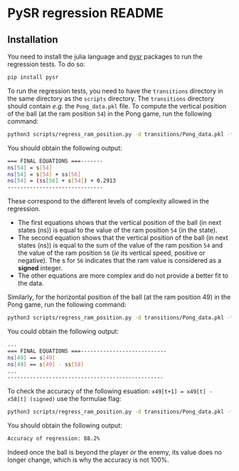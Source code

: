 # PySR regression README

## Installation
You need to install the julia language and [pysr](https://github.com/MilesCranmer/PySR) packages to run the regression tests. To do so:

```bash
pip install pysr
```
<!-- and if on a linux system:
```bash
sudo apt-get install julia
``` -->

To run the regression tests, you need to have the `transitions` directory in the same directory as the `scripts` directory. 
The `transitions` directory should contain *e.g.* the `Pong_data.pkl` file.
To compute the vertical position of the ball (at the ram position `54`) in the Pong game, run the following command:

```bash
python3 scripts/regress_ram_position.py -d transitions/Pong_data.pkl -t 54
```

You should obtain the following output:

```bash
=== FINAL EQUATIONS ===-------
ns[54] = s[54]
ns[54] = s[54] + ss[56]
ns[54] = (ss[56] + s[54]) + 0.2913
------------------------------
```
These correspond to the different levels of complexity allowed in the regression.

* The first equations shows that the vertical position of the ball (in next states (ns)) is equal to the value of the ram position `54` (in the state). 
* The second equation shows that the vertical position of the ball (in next states (ns)) is equal to the sum of the value of the ram position `54` and the value of the ram position `56` (*ie* its vertical speed, positive or negative). The s for `56` indicates that the ram value is considered as a **signed** integer.
* The other equations are more complex and do not provide a better fit to the data.

Similarly, for the horizontal position of the ball (at the ram position 49) in the Pong game, run the following command:

```bash
python3 scripts/regress_ram_position.py -d transitions/Pong_data.pkl -t 49
```

You could obtain the following output:
```bash
...
=== FINAL EQUATIONS ===---------------------------
ns[49] == s[49]
ns[49] == s[49] - ss[58]
...
-------------------------------------------------
```
To check the accuracy of the following esuation:
`x49[t+1] = x49[t] - x58[t] (signed)`
use the formulae flag:
```bash
python3 scripts/regress_ram_position.py -d transitions/Pong_data.pkl -f "ns[49] == s[49] - ss[58]"
```
You should obtain the following output:
```bash
Accuracy of regression: 88.2%
```

Indeed once the ball is beyond the player or the enemy, its value does no longer change, which is why the accuracy is not 100%.